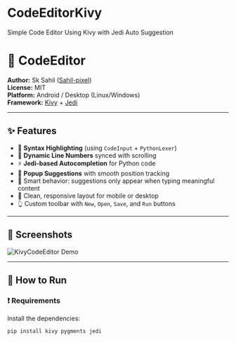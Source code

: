 # CodeEditorKivy
Simple Code Editor Using Kivy with Jedi Auto Suggestion 
# 🧠 CodeEditor

**Author:** Sk Sahil ([Sahil-pixel](https://github.com/Sahil-pixel))  
**License:** MIT  
**Platform:** Android / Desktop (Linux/Windows)  
**Framework:** [Kivy](https://kivy.org) + [Jedi](https://github.com/davidhalter/jedi)

---

## ✨ Features

- 📝 **Syntax Highlighting** (using `CodeInput` + `PythonLexer`)
- 🔢 **Dynamic Line Numbers** synced with scrolling
- ⚡ **Jedi-based Autocompletion** for Python code
- 📜 **Popup Suggestions** with smooth position tracking
- 🧠 Smart behavior: suggestions only appear when typing meaningful content
- 🧼 Clean, responsive layout for mobile or desktop
- 👆 Custom toolbar with `New`, `Open`, `Save`, and `Run` buttons

---

## 📱 Screenshots

![KivyCodeEditor Demo](screenshot.png)

---

## 🚀 How to Run

### ❗ Requirements

Install the dependencies:

```bash
pip install kivy pygments jedi

